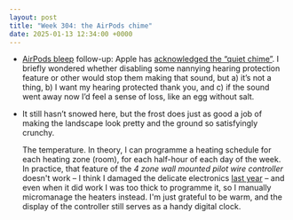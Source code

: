 ```yaml
---
layout: post
title: "Week 304: the AirPods chime"
date: 2025-01-13 12:34:00 +0000
---
```


- [AirPods bleep](/2024/11/week-295) follow-up:
  Apple has [acknowledged the “quiet chime”](https://www.macrumors.com/2025/01/09/airpods-pro-chime-sound/).
  I briefly wondered whether disabling some nannying hearing protection feature or other would stop them making that sound, but
  a) it’s not a thing,
  b) I want my hearing protected thank you, and
  c) if the sound went away now I’d feel a sense of loss, like an egg without salt.

- It still hasn’t snowed here, but the frost does just as good a job of making the landscape look pretty and the ground so satisfyingly crunchy.

  The temperature. In theory, I can programme a heating schedule for each heating zone (room), for each half-hour of each day of the week. In practice, that feature of the _4 zone wall mounted pilot wire controller_ doesn't work – I think I damaged the delicate electronics [last year](/2024/05/week-268) – and even when it did work I was too thick to programme it, so I manually micromanage the heaters instead. I'm just grateful to be warm, and the display of the controller still serves as a handy digital clock.
